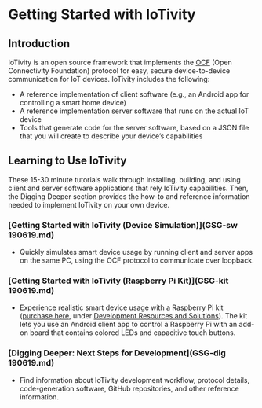 # Getting Started with IoTivity

## Introduction

IoTivity is an open source framework that implements the [OCF](https://openconnectivity.org) (Open Connectivity Foundation) protocol for easy, secure device-to-device communication for IoT devices. IoTivity includes the following:

- A reference implementation of client software (e.g., an Android app for controlling a smart home device)
- A reference implementation server software that runs on the actual IoT device
- Tools that generate code for the server software, based on a JSON file that you will create to describe your device’s capabilities

## Learning to Use IoTivity

These 15-30 minute tutorials walk through installing, building, and using client and server software applications that rely IoTivity capabilities. Then, the Digging Deeper section provides the how-to and reference information needed to implement IoTivity on your own device.

### [Getting Started with IoTivity (Device Simulation)](GSG-sw 190619.md)

- Quickly simulates smart device usage by running client and server apps on the same PC, using the OCF protocol to communicate over loopback.

### [Getting Started with IoTivity (Raspberry Pi Kit)](GSG-kit 190619.md)

- Experience realistic smart device usage with a Raspberry Pi kit ([purchase here](https://openconnectivity.org/developer/developer-kit), under <u>Development Resources and Solutions</u>). The kit lets you use an Android client app to control a Raspberry Pi with an add-on board that contains colored LEDs and capacitive touch buttons.

### [Digging Deeper: Next Steps for Development](GSG-dig 190619.md)

- Find information about IoTivity development workflow, protocol details, code-generation software, GitHub repositories, and other reference information.